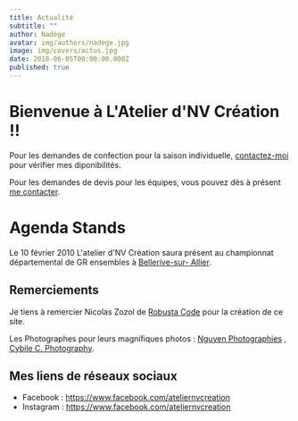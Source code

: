 ```yaml
---
title: Actualité
subtitle: ""
author: Nadège
avatar: img/authors/nadege.jpg
image: img/covers/actus.jpg
date: 2018-06-05T00:00:00.000Z
published: true
---
```

Bienvenue à L'Atelier d'NV Création !!
====
 
Pour les demandes de confection pour la saison individuelle, [contactez-moi](/#/2018/06/02/contacts) pour vérifier mes diponibilités.

Pour les demandes de devis pour les équipes, vous pouvez dès à présent [me contacter](/#/2018/06/02/contacts).

 
Agenda Stands
====

Le 10 février 2010 L'atelier d'NV Création saura présent au championnat départemental de GR ensembles à [Bellerive-sur-
Allier](http://auvergne-rhone-alpes.ffgym.fr/Evenements/GR-Competition-Inter-dep-OUEST-Individuels-Perf-TF-TR). 

 
Remerciements
----

 
Je tiens à remercier Nicolas Zozol de [Robusta Code](http://www.robusta.io) pour la création de ce site. 

Les Photographes pour leurs magnifiques photos : [Nguyen Photographies](http://www.ngtuan.com) , [Cybile C. Photography](https://www.facebook.com/Cybile-C-Photography-246675958701076/).
 
 
 
Mes liens de réseaux sociaux
----
 
* Facebook : <a href="https://www.facebook.com/ateliernvcreation">https://www.facebook.com/ateliernvcreation</a>
* Instagram : <a href="https://www.instagram.com/atelier.nvcreation">https://www.facebook.com/ateliernvcreation</a>
